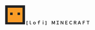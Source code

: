 ![logo](https://github.com/theusf/minecraft-lofi-music-discord-bot/blob/master/mine-lofi.jpg?raw=true)     **[ｌｏｆｉ]　ＭＩＮＥＣＲＡＦＴ** 